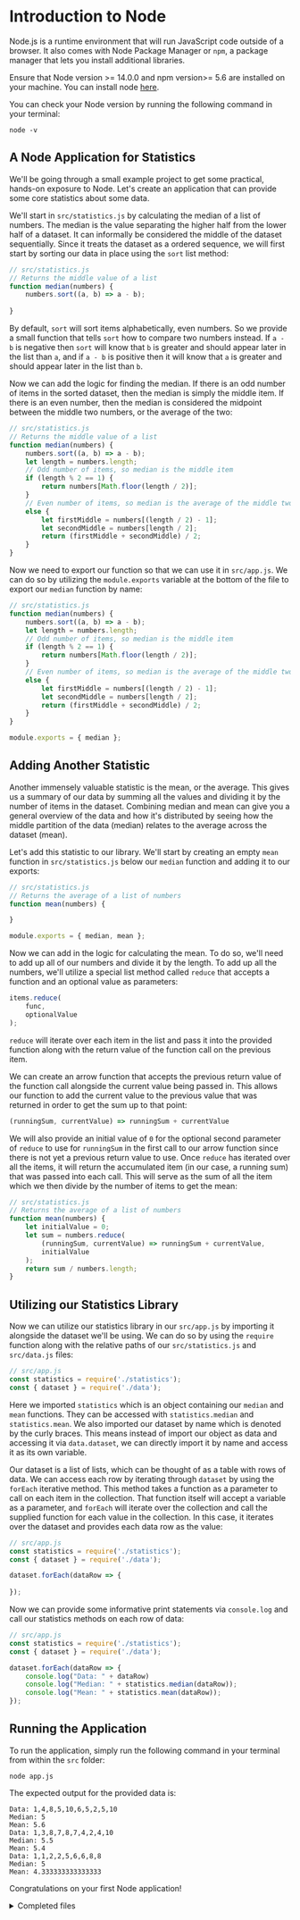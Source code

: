 # Introduction to Node

Node.js is a runtime environment that will run JavaScript code outside of a browser. It also comes with Node Package Manager or `npm`, a package manager that lets you install additional libraries.

Ensure that Node version >= 14.0.0 and npm version>= 5.6 are installed on your machine. You can install node [here](https://nodejs.org/en/).

You can check your Node version by running the following command in your terminal:

```
node -v
```

## A Node Application for Statistics

We'll be going through a small example project to get some practical, hands-on exposure to Node. Let's create an application that can provide some core statistics about some data.

We'll start in `src/statistics.js` by calculating the median of a list of numbers. The median is the value separating the higher half from the lower half of a dataset. It can informally be considered the middle of the dataset sequentially. Since it treats the dataset as a ordered sequence, we will first start by sorting our data in place using the `sort` list method:

```jsx
// src/statistics.js
// Returns the middle value of a list
function median(numbers) {
    numbers.sort((a, b) => a - b);
    
}
```

By default, `sort` will sort items alphabetically, even numbers. So we provide a small function that tells `sort` how to compare two numbers instead.
If `a - b` is negative then `sort` will know that `b` is greater and should appear later in the list than `a`, and if `a - b` is positive then it will know that `a` is greater and should appear later in the list than `b`.

Now we can add the logic for finding the median. If there is an odd number of items in the sorted dataset, then the median is simply the middle item. If there is an even number, then the median is considered the midpoint between the middle two numbers, or the average of the two:

```jsx
// src/statistics.js
// Returns the middle value of a list
function median(numbers) {
    numbers.sort((a, b) => a - b);
    let length = numbers.length;
    // Odd number of items, so median is the middle item
    if (length % 2 == 1) {
        return numbers[Math.floor(length / 2)];
    }
    // Even number of items, so median is the average of the middle two items
    else {
        let firstMiddle = numbers[(length / 2) - 1];
        let secondMiddle = numbers[length / 2];
        return (firstMiddle + secondMiddle) / 2;
    }
}
```

Now we need to export our function so that we can use it in `src/app.js`. We can do so by utilizing the `module.exports` variable at the bottom of the file to export our `median` function by name:

```jsx
// src/statistics.js
function median(numbers) {
    numbers.sort((a, b) => a - b);
    let length = numbers.length;
    // Odd number of items, so median is the middle item
    if (length % 2 == 1) {
        return numbers[Math.floor(length / 2)];
    }
    // Even number of items, so median is the average of the middle two items
    else {
        let firstMiddle = numbers[(length / 2) - 1];
        let secondMiddle = numbers[length / 2];
        return (firstMiddle + secondMiddle) / 2;
    }
}

module.exports = { median };
```

## Adding Another Statistic

Another immensely valuable statistic is the mean, or the average. This gives us a summary of our data by summing all the values and dividing it by the number of items in the dataset. Combining median and mean can give you a general overview of the data and how it's distributed by seeing how the middle partition of the data (median) relates to the average across the dataset (mean).

Let's add this statistic to our library. We'll start by creating an empty `mean` function in `src/statistics.js` below our `median` function and adding it to our exports:

```jsx
// src/statistics.js
// Returns the average of a list of numbers
function mean(numbers) {

}

module.exports = { median, mean };
```

Now we can add in the logic for calculating the mean. To do so, we'll need to add up all of our numbers and divide it by the length. To add up all the numbers, we'll utilize a special list method called `reduce` that accepts a function and an optional value as parameters:

```jsx
items.reduce(
    func,
    optionalValue
);
```

`reduce` will iterate over each item in the list and pass it into the provided function along with the return value of the function call on the previous item.

We can create an arrow function that accepts the previous return value of the function call alongside the current value being passed in. This allows our function to add the current value to the previous value that was returned in order to get the sum up to that point:

```jsx
(runningSum, currentValue) => runningSum + currentValue
```

We will also provide an initial value of `0` for the optional second parameter of `reduce` to use for `runningSum` in the first call to our arrow function since there is not yet a previous return value to use. Once `reduce` has iterated over all the items, it will return the accumulated item (in our case, a running sum) that was passed into each call. This will serve as the sum of all the item which we then divide by the number of items to get the mean:

```jsx
// src/statistics.js
// Returns the average of a list of numbers
function mean(numbers) {
    let initialValue = 0;
    let sum = numbers.reduce(
        (runningSum, currentValue) => runningSum + currentValue,
        initialValue
    );
    return sum / numbers.length;
}
```

## Utilizing our Statistics Library

Now we can utilize our statistics library in our `src/app.js` by importing it alongside the dataset we'll be using. We can do so by using the `require` function along with the relative paths of our `src/statistics.js` and `src/data.js` files:

```jsx
// src/app.js
const statistics = require('./statistics');
const { dataset } = require('./data');
```

Here we imported `statistics` which is an object containing our `median` and `mean` functions. They can be accessed with `statistics.median` and `statistics.mean`. We also imported our dataset by name which is denoted by the curly braces. This means instead of import our object as data and accessing it via `data.dataset`, we can directly import it by name and access it as its own variable.

Our dataset is a list of lists, which can be thought of as a table with rows of data. We can access each row by iterating through `dataset` by using the `forEach` iterative method. This method takes a function as a parameter to call on each item in the collection. That function itself will accept a variable as a parameter, and `forEach` will iterate over the collection and call the supplied function for each value in the collection. In this case, it iterates over the dataset and provides each data row as the value:

```jsx
// src/app.js
const statistics = require('./statistics');
const { dataset } = require('./data');

dataset.forEach(dataRow => {
    
});
```

Now we can provide some informative print statements via `console.log` and call our statistics methods on each row of data:

```jsx
// src/app.js
const statistics = require('./statistics');
const { dataset } = require('./data');

dataset.forEach(dataRow => {
    console.log("Data: " + dataRow)
    console.log("Median: " + statistics.median(dataRow));
    console.log("Mean: " + statistics.mean(dataRow));
});
```

## Running the Application

To run the application, simply run the following command in your terminal from within the `src` folder:

```
node app.js
```

The expected output for the provided data is:
```
Data: 1,4,8,5,10,6,5,2,5,10
Median: 5
Mean: 5.6
Data: 1,3,8,7,8,7,4,2,4,10
Median: 5.5
Mean: 5.4
Data: 1,1,2,2,5,6,6,8,8
Median: 5
Mean: 4.333333333333333
```

Congratulations on your first Node application!

<details>
<summary>Completed files</summary>
<br>

> ### statistics.js
> ```jsx
> // Returns the middle value of a list
> function median(numbers) {
>     numbers.sort((a, b) => a - b);
>     let length = numbers.length;
>     // Odd number of items, so median is the middle item
>     if (length % 2 == 1) {
>         return numbers[Math.floor(length / 2)];
>     }
>     // Even number of items, so median is the average of the middle two items
>     else {
>         let firstMiddle = numbers[(length / 2) - 1];
>         let secondMiddle = numbers[length / 2];
>         return (firstMiddle + secondMiddle) / 2;
>     }
> }
> 
> // Returns the average of a list of numbers
> function mean(numbers) {
>     let initialValue = 0;
>     let sum = numbers.reduce(
>         (runningSum, currentValue) => runningSum + currentValue,
>         initialValue
>     );
>     return sum / numbers.length;
> }
> 
> module.exports = { median, mean };
> ```
> 
> ### app.js
> ```jsx
> const statistics = require('./statistics');
> const { dataset } = require('./data');
> 
> dataset.forEach(dataRow => {
>     console.log("Data: " + dataRow)
>     console.log("Median: " + statistics.median(dataRow));
>     console.log("Mean: " + statistics.mean(dataRow));
> });
> ```
> 
> ### data.js
> ```jsx
> exports.dataset = [
>     [1, 4, 8, 5, 10, 6, 5, 2, 5, 10],
>     [1, 3, 8, 7, 8, 7, 4, 2, 4, 10],
>     [1, 1, 2, 2, 5, 6, 6, 8, 8]
> ];
> ```

</details>
<br>
